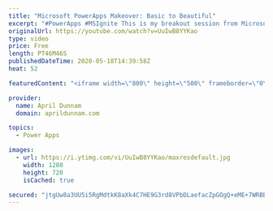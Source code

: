 ```yaml
---
title: "Microsoft PowerApps Makeover: Basic to Beautiful"
excerpt: "#PowerApps #MSIgnite This is my breakout session from Microsoft Ignite 2019 on \"Microsoft PowerApps Makeover: Basic to Beautiful\".  In this 45 minute session I cover how to use the PowerApps Pyramid as a design guide for building beautiful PowerApps.  For more on the PowerApps Pyramid check out my blog"
originalUrl: https://youtube.com/watch?v=UuIwB8YYKao
type: video
price: Free
length: PT46M46S
publishedDateTime: 2020-05-18T14:39:58Z
heat: 52

featuredContent: "<iframe width=\"800\" height=\"500\" frameborder=\"0\" src=\"https://www.youtube.com/embed/UuIwB8YYKao\" allow=\"accelerometer; autoplay; encrypted-media; gyroscope; picture-in-picture\" allowfullscreen></iframe>"

provider:
  name: April Dunnam
  domain: aprildunnam.com

topics:
  - Power Apps

images:
  - url: https://i.ytimg.com/vi/UuIwB8YYKao/maxresdefault.jpg
    width: 1280
    height: 720
    isCached: true

secured: "jtgUw8a3UU5i5RgMdtkK8aXk4C7HE9G3rd8VPbDLaefacZpGOgQ+eME+7WRBBfMyqBKfYNll0FCGe2Vdi9yWCM8nfgBD6grw4niGrVKUgaobd06iEMT4TqFxaaii3UBPIIAU49J7XgXtFdT8uMykCti1oWmOdhuN9N4tY84zLqL+Nxdeh0e4T7Z3cNKtT0zQlfMvB6/rBCcJ/vEQ9GTFoEYLWf24y4+bhcunSdle5nHn8q8qiB5LWiq7VMUW9aPsaA4N2b5MGfi/VqUqWQ+97nk0X++mNoShvkF1ziam+GzojCJ7h5FrFx6yL9c74ptQnsoreSOLGwn0txk5svRGRpKhXV2qAXPS+JJYnPIx/Jbq1QBTt9JHn1cxTYUlIta1Cv8vkWOvmVe9pkygd+XKBVwk/b3scp3e9iw7ZfNfH5k=;jgZTYWezAfCHQmlDOgnPzg=="
---
```


